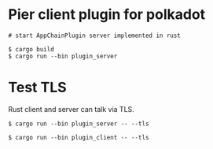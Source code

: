 # Pier client plugin for polkadot

```
# start AppChainPlugin server implemented in rust

$ cargo build
$ cargo run --bin plugin_server
```

# Test TLS

Rust client and server can talk via TLS.

```
$ cargo run --bin plugin_server -- --tls

$ cargo run --bin plugin_client -- --tls
```
